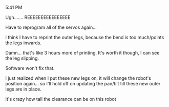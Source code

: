 5:41 PM

Ugh....... REEEEEEEEEEEEEEEE

Have to reprogram all of the servos again...

I think I have to reprint the outer legs, because the bend is too much/points the legs inwards.

Damn... that's like 3 hours more of printing. It's worth it though, I can see the leg slipping.

Software won't fix that.

I just realized when I put these new legs on, it will change the robot's position again... so I'll hold off on updating the pan/tilt till these new outer legs are in place.

It's crazy how tall the clearance can be on this robot


